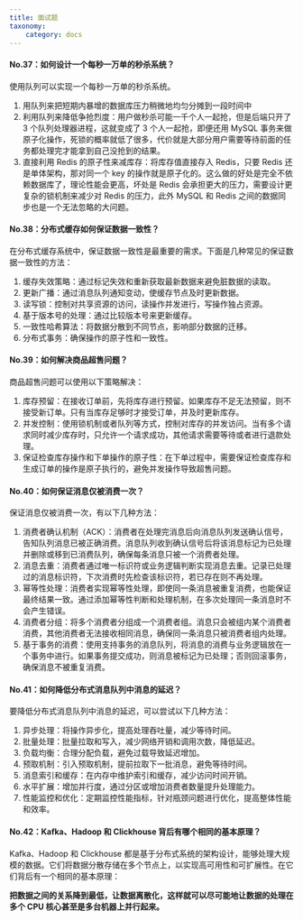 ```yaml
---
title: 面试题
taxonomy:
    category: docs
---
```


#### No.37：如何设计一个每秒一万单的秒杀系统？

使用队列可以实现一个每秒一万单的秒杀系统。

1. 用队列来把短期内暴增的数据库压力稍微地均匀分摊到一段时间中
2. 利用队列来降低争抢烈度：用户做秒杀可能一千个人一起抢，但是后端只开了 3 个队列处理器进程，这就变成了 3 个人一起抢，即便还用 MySQL 事务来做原子化操作，死锁的概率就低了很多，代价就是大部分用户需要等待前面的任务都处理完才能拿到自己没抢到的结果。
3. 直接利用 Redis 的原子性来减库存：将库存值直接存入 Redis，只要 Redis 还是单体架构，那对同一个 key 的操作就是原子化的。这么做的好处是完全不依赖数据库了，理论性能会更高，坏处是 Redis 会承担更大的压力，需要设计更复杂的锁机制来减少对 Redis 的压力，此外 MySQL 和 Redis 之间的数据同步也是一个无法忽略的大问题。

#### No.38：分布式缓存如何保证数据一致性？

在分布式缓存系统中，保证数据一致性是最重要的需求。下面是几种常见的保证数据一致性的方法：

1. 缓存失效策略：通过标记失效和重新获取最新数据来避免脏数据的读取。
2. 更新广播：通过消息队列通知变动，使缓存节点及时更新数据。
3. 读写锁：控制对共享资源的访问，读操作并发进行，写操作独占资源。
4. 基于版本号的处理：通过比较版本号来更新缓存。
5. 一致性哈希算法：将数据分散到不同节点，影响部分数据的迁移。
6. 分布式事务：确保操作的原子性和一致性。

#### No.39：如何解决商品超售问题？

商品超售问题可以使用以下策略解决：

1. 库存预留：在接收订单前，先将库存进行预留。如果库存不足无法预留，则不接受新订单。只有当库存足够时才接受订单，并及时更新库存。
2. 并发控制：使用锁机制或者队列等方式，控制对库存的并发访问。当有多个请求同时减少库存时，只允许一个请求成功，其他请求需要等待或者进行退款处理。
3. 保证检查库存操作和下单操作的原子性：在下单过程中，需要保证检查库存和生成订单的操作是原子执行的，避免并发操作导致超售问题。

#### No.40：如何保证消息仅被消费一次？

保证消息仅被消费一次，有以下几种方法：

1. 消费者确认机制（ACK）：消费者在处理完消息后向消息队列发送确认信号，告知队列消息已被正确消费。消息队列收到确认信号后将该消息标记为已处理并删除或移到已消费队列，确保每条消息只被一个消费者处理。
2. 消息去重：消费者通过唯一标识符或业务逻辑判断实现消息去重。记录已处理过的消息标识符，下次消费时先检查该标识符，若已存在则不再处理。
3. 幂等性处理：消费者实现幂等性处理，即使同一条消息被重复消费，也能保证最终结果一致。通过添加幂等性判断和处理机制，在多次处理同一条消息时不会产生错误。
4. 消费者分组：将多个消费者分组成一个消费者组。消息只会被组内某个消费者消费，其他消费者无法接收相同消息，确保同一条消息只被消费者组内处理。
5. 基于事务的消费：使用支持事务的消息队列，将消息的消费与业务逻辑放在一个事务中进行。如果事务提交成功，则消息被标记为已处理；否则回滚事务，确保消息不被重复消费。

#### No.41：如何降低分布式消息队列中消息的延迟？

要降低分布式消息队列中消息的延迟，可以尝试以下几种方法：

1. 异步处理：将操作异步化，提高处理吞吐量，减少等待时间。
2. 批量处理：批量拉取和写入，减少网络开销和调用次数，降低延迟。
3. 负载均衡：合理分配负载，避免过载导致延迟增加。
4. 预取机制：引入预取机制，提前拉取下一批消息，避免等待时间。
5. 消息索引和缓存：在内存中维护索引和缓存，减少访问时间开销。
6. 水平扩展：增加并行度，通过分区或增加消费者数量提升处理能力。
7. 性能监控和优化：定期监控性能指标，针对瓶颈问题进行优化，提高整体性能和效率。

#### No.42：Kafka、Hadoop 和 Clickhouse 背后有哪个相同的基本原理？

Kafka、Hadoop 和 Clickhouse 都是基于分布式系统的架构设计，能够处理大规模的数据。它们将数据分散存储在多个节点上，以实现高可用性和可扩展性。在它们背后有一个相同的基本原理：

**把数据之间的关系降到最低，让数据离散化，这样就可以尽可能地让数据的处理在多个 CPU 核心甚至是多台机器上并行起来。**
